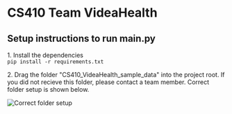 # CS410 Team VideaHealth

## Setup instructions to run main.py
<p>
1. Install the dependencies<br />
<code>pip install -r requirements.txt</code>
</p>
 
<p>
2. Drag the folder "CS410_VideaHealth_sample_data" into the project root. If you did not recieve this folder, please contact a team member. Correct folder setup is shown below.
</p>

![Correct folder setup](https://i.imgur.com/KxWbEnW.png)
